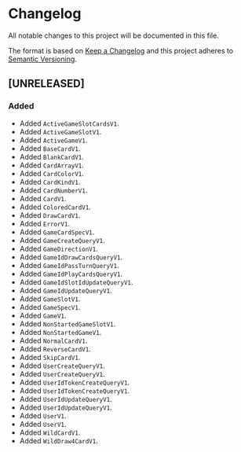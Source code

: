 # Changelog
All notable changes to this project will be documented in this file.

The format is based on [Keep a Changelog](http://keepachangelog.com/en/1.0.0/)
and this project adheres to [Semantic Versioning](http://semver.org/spec/v2.0.0.html).

<!--
## [UNRELEASED]

### Added
### Changed
### Deprecated
### Removed
### Fixed
### Security
### Docs
-->




## [UNRELEASED]

### Added
- Added `ActiveGameSlotCardsV1`.
- Added `ActiveGameSlotV1`.
- Added `ActiveGameV1`.
- Added `BaseCardV1`.
- Added `BlankCardV1`.
- Added `CardArrayV1`.
- Added `CardColorV1`.
- Added `CardKindV1`.
- Added `CardNumberV1`.
- Added `CardV1`.
- Added `ColoredCardV1`.
- Added `DrawCardV1`.
- Added `ErrorV1`.
- Added `GameCardSpecV1`.
- Added `GameCreateQueryV1`.
- Added `GameDirectionV1`.
- Added `GameIdDrawCardsQueryV1`.
- Added `GameIdPassTurnQueryV1`.
- Added `GameIdPlayCardsQueryV1`.
- Added `GameIdSlotIdUpdateQueryV1`.
- Added `GameIdUpdateQueryV1`.
- Added `GameSlotV1`.
- Added `GameSpecV1`.
- Added `GameV1`.
- Added `NonStartedGameSlotV1`.
- Added `NonStartedGameV1`.
- Added `NormalCardV1`.
- Added `ReverseCardV1`.
- Added `SkipCardV1`.
- Added `UserCreateQueryV1`.
- Added `UserCreateQueryV1`.
- Added `UserIdTokenCreateQueryV1`.
- Added `UserIdTokenCreateQueryV1`.
- Added `UserIdUpdateQueryV1`.
- Added `UserIdUpdateQueryV1`.
- Added `UserV1`.
- Added `UserV1`.
- Added `WildCardV1`.
- Added `WildDraw4CardV1`.



